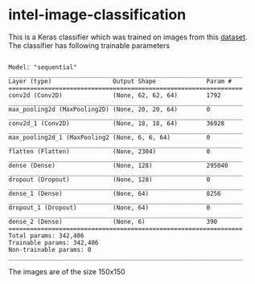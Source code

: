 # intel-image-classification

This is a Keras classifier which was trained on images from this [dataset](https://www.kaggle.com/puneet6060/intel-image-classification). The classifier has following trainable parameters 
<pre><code>
Model: "sequential"
_________________________________________________________________
Layer (type)                 Output Shape              Param #   
=================================================================
conv2d (Conv2D)              (None, 62, 62, 64)        1792      
_________________________________________________________________
max_pooling2d (MaxPooling2D) (None, 20, 20, 64)        0         
_________________________________________________________________
conv2d_1 (Conv2D)            (None, 18, 18, 64)        36928     
_________________________________________________________________
max_pooling2d_1 (MaxPooling2 (None, 6, 6, 64)          0         
_________________________________________________________________
flatten (Flatten)            (None, 2304)              0         
_________________________________________________________________
dense (Dense)                (None, 128)               295040    
_________________________________________________________________
dropout (Dropout)            (None, 128)               0         
_________________________________________________________________
dense_1 (Dense)              (None, 64)                8256      
_________________________________________________________________
dropout_1 (Dropout)          (None, 64)                0         
_________________________________________________________________
dense_2 (Dense)              (None, 6)                 390       
=================================================================
Total params: 342,406
Trainable params: 342,406
Non-trainable params: 0
_________________________________________________________________
</code></pre>
The images are of the size 150x150
